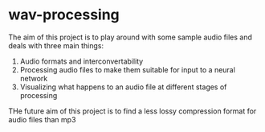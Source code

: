 # wav-processing

The aim of this project is to play around with some sample audio files and deals with three main things:
1) Audio formats and interconvertability
2) Processing audio files to make them suitable for input to a neural network
3) Visualizing what happens to an audio file at different stages of processing

THe future aim of this project is to find a less lossy compression format for audio files than mp3
